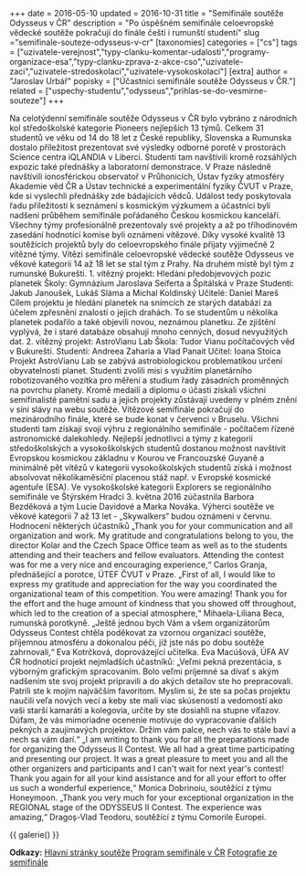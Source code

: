 +++
date = 2016-05-10
updated = 2016-10-31
title = "Semifinále soutěže Odysseus v ČR"
description = "Po úspěšném semifinále celoevropské vědecké soutěže pokračují do finále čeští i rumunští studenti"
slug ="semifinale-souteze-odysseus-v-cr"
[taxonomies]
categories = ["cs"]
tags = ["uzivatele-verejnost","typy-clanku-komentar-udalosti","programy-organizace-esa","typy-clanku-zprava-z-akce-cso","uzivatele-zaci","uzivatele-stredoskolaci","uzivatele-vysokoskolaci"]
[extra]
author = "Jaroslav Urbář"
popisky = ["Účastníci semifinále soutěže Odysseus v ČR."]
related = ["uspechy-studentu","odysseus","prihlas-se-do-vesmirne-souteze"]
+++

Na celotýdenní semifinále soutěže Odysseus v ČR bylo vybráno z národních kol středoškolské kategorie Pioneers nejlepších 13 týmů. Celkem 31 studentů ve věku od 14 do 18 let z České republiky, Slovenska a Rumunska dostalo příležitost prezentovat své výsledky odborné porotě v prostorách Science centra iQLANDIA v Liberci. Studenti tam navštívili kromě rozsáhlých expozic také přednášky a laboratorní demonstrace. V Praze následně navštívili ionosférickou observatoř v Průhonicích, Ústav fyziky atmosféry Akademie věd ČR a Ústav technické a experimentální fyziky ČVUT v Praze, kde si vyslechli přednášky zde bádajících vědců. Událost tedy poskytovala řadu příležitostí k seznámení s kosmickým výzkumem a účastníci byli nadšeni průběhem semifinále pořádaného Českou kosmickou kanceláří. Všechny týmy profesionálně prezentovaly své projekty a až po tříhodinovém zasedání hodnotící komise byli oznámeni vítězové. Díky vysoké kvalitě 13 soutěžících projektů byly do celoevropského finále přijaty výjimečně 2 vítězné týmy. Vítězi semifinále celoevropské vědecké soutěže Odysseus ve věkové kategorii 14 až 18 let se stal tým z Prahy. Na druhém místě byl tým z rumunské Bukurešti. 1. vítězný projekt: Hledání předobjevových pozic planetek Školy: Gymnázium Jaroslava Seiferta a Špitálská v Praze Studenti: Jakub Janoušek, Lukáš Sláma a Michal Koldinský Učitelé: Daniel Mareš Cílem projektu je hledání planetek na snímcích ze starých databází za účelem zpřesnění znalostí o jejich drahách. To se studentům u několika planetek podařilo a také objevili novou, neznámou planetku. Ze zjištění vyplývá, že i staré databáze obsahují mnoho cenných, dosud nevyužitých dat. 2. vítězný projekt: AstroVianu Lab Škola: Tudor Vianu počítačových věd v Bukurešti. Studenti: Andreea Zaharia a Vlad Panait Učitel: Ioana Stoica Projekt AstroVianu Lab se zabývá astrobiologickou problematikou určení obyvatelnosti planet. Studenti zvolili misi s využitím planetárního robotizovaného vozítka pro měření a studium řady zásadních proměnných na povrchu planety. Kromě medailí a diplomu o účasti získali všichni semifinalisté pamětní sadu a jejich projekty zůstávají uvedeny v plném znění v síni slávy na webu soutěže. Vítězové semifinále pokračují do mezinárodního finále, které se bude konat v červenci v Bruselu. Všichni studenti tam získají svoji výhru z regionálního semifinále - počítačem řízené astronomické dalekohledy. Nejlepší jednotlivci a týmy z kategorií středoškolských a vysokoškolských studentů dostanou možnost navštívit Evropskou kosmickou základnu v Kourou ve Francouzské Guyaně a minimálně pět vítězů v kategorii vysokoškolských studentů získá i možnost absolvovat několikaměsíční placenou stáž např. v Evropské kosmické agentuře (ESA). Ve vysokoškolské kategorii Explorers se regionálního semifinále ve Štýrském Hradci 3. května 2016 zúčastnila Barbora Bezděková a tým Lucie Davidové a Marka Nováka. Výherci soutěže ve věkové kategorii 7 až 13 let - „Skywalkers“ budou oznámeni v červnu. Hodnocení některých účastníků „Thank you for your communication and all organization and work. My gratitude and congratulations belong to you, the director Kolar and the Czech Space Office team as well as to the students attending and their teachers and fellow evaluators. Attending the contest was for me a very nice and encouraging experience,“ Carlos Granja, přednášející a porotce, ÚTEF ČVUT v Praze. „First of all, I would like to express my gratitude and appreciation for the way you coordinated the organizational team of this competition. You were amazing! Thank you for the effort and the huge amount of kindness that you showed off throughout, which led to the creation of a special atmosphere,“ Mihaela-Liliana Beca, rumunská porotkyně. „Ještě jednou bych Vám a všem organizátorům Odysseus Contest chtěla poděkovat za vzornou organizaci soutěže, příjemnou atmosféru a dokonalou péči, jíž jste nás po dobu soutěže zahrnovali,“ Eva Kotrčková, doprovázející učitelka. Eva Macúšová, ÚFA AV ČR hodnotící projekt nejmladších účastníků: „Veľmi pekná prezentácia, s výborným grafickým spracovaním. Bolo veľmi príjemné sa dívať s akým nadšením ste svoj projekt pripravili a do akých detailov ste ho prepracovali. Patrili ste k mojim najväčším favoritom. Myslím si, že ste sa počas projektu naučili veľa nových vecí a keby ste mali viac skúseností a vedomostí ako vaši starší kamaráti a kolegovia, určite by ste dosiahli na stupne víťazov. Dúfam, že vás mimoriadne ocenenie motivuje do vypracovanie ďalších pekných a zaujímavých projektov. Držím vám palce, nech vás to stále baví a nech sa vám darí.“ „I am writing to thank you for all the preparations made for organizing the Odysseus II Contest. We all had a great time participating and presenting our project. It was a great pleasure to meet you and all the other organizers and participants and I can't wait for next year's contest! Thank you again for all your kind assistance and for all your effort to offer us such a wonderful experience,“ Monica Dobrinoiu, soutěžící z týmu Honeymoon. „Thank you very much for your exceptional organization in the REGIONAL stage of the ODYSSEUS II Contest. The experience was amazing,“ Dragoș-Vlad Teodoru, soutěžící z týmu Comorile Europei.

{{ galerie() }}

**Odkazy:**
[Hlavní stránky soutěže]
[Program semifinále v ČR]
[Fotografie ze semifinále]

[Hlavní stránky soutěže]: http://www.odysseus-contest.eu/
[Program semifinále v ČR]: http://www.odysseus-contest.eu/regional-semi-final-in-the-czech-republic-at-iqlandia/
[Fotografie ze semifinále]: https://www.facebook.com/Czech-Space-Office-242793526642/photos/?tab
